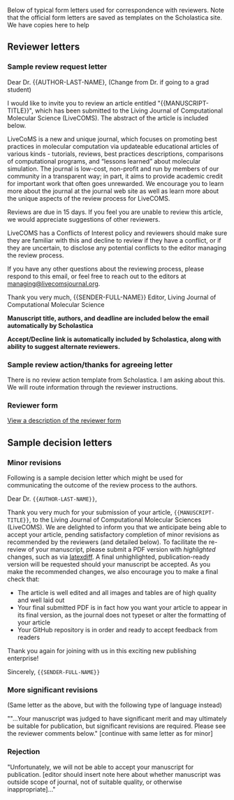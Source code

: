 Below of typical form letters used for correspondence with reviewers.  Note that the official form letters are saved as templates on the Scholastica site.  We have copies here to help 

## Reviewer letters

### Sample review request letter

Dear Dr. {{AUTHOR-LAST-NAME},  (Change from Dr. if going to a grad student)

I would like to invite you to review an article entitled "{{MANUSCRIPT-TITLE}}", which has been submitted to the Living Journal of Computational Molecular Science (LiveCOMS). The abstract of the article is included below.

LiveCoMS is a new and unique journal, which focuses on promoting best practices in molecular computation via updateable educational articles of various kinds - tutorials, reviews, best practices descriptions, comparisons of computational programs, and “lessons learned” about molecular simulation. The journal is low-cost, non-profit and run by members of our community in a transparent way; in part, it aims to provide academic credit for important work that often goes unrewarded. We encourage you to learn more about the journal at the journal web site as well as learn more about the unique aspects of the review process for LiveCOMS.

Reviews are due in 15 days. If you feel you are unable to review this article, we would appreciate suggestions of other reviewers. 

LiveCOMS has a Conflicts of Interest policy and reviewers should make sure they are familiar with this and decline to review if they have a conflict, or if they are uncertain, to disclose any potential conflicts to the editor managing the review process.

If you have any other questions about the reviewing process, please respond to this email, or feel free to reach out to the editors at managing@livecomsjournal.org.

Thank you very much,
{{SENDER-FULL-NAME}}
Editor, Living Journal of Computational Molecular Science

**Manuscript title, authors, and deadline are included below the email automatically by Scholastica**

**Accept/Decline link is automatically included by Scholastica, along with ability to suggest alternate reviewers.**

### Sample review action/thanks for agreeing letter

There is no review action template from Scholastica.  I am asking about this.  We will route information through the reviewer instructions.

### Reviewer form

[View a description of the reviewer form](https://livecomsjournal.github.io/policies/reviewer_information/#reviewer-form)


## Sample decision letters


### Minor revisions

Following is a sample decision letter which might be used for communicating the outcome of the review process to the authors.

Dear Dr. `{{AUTHOR-LAST-NAME}}`,

Thank you very much for your submission of your article, `{{MANUSCRIPT-TITLE}}`, to the Living Journal of Computational Molecular Sciences (LiveCOMS).
We are delighted to inform you that we anticipate being able to accept your article, pending satisfactory completion of minor revisions as recommended by the reviewers (and detailed below).
To facilitate the re-review of your manuscript, please submit a PDF version with *highlighted* changes, such as via [latexdiff](https://www.sharelatex.com/blog/2013/02/16/using-latexdiff-for-marking-changes-to-tex-documents.html).
A final unhighlighted, publication-ready version will be requested should your manuscript be accepted.
As you make the recommended changes, we also encourage you to make a final check that:
- The article is well edited and all images and tables are of high quality and well laid out
- Your final submitted PDF is in fact how you want your article to appear in its final version, as the journal does not typeset or alter the formatting of your article
- Your GitHub repository is in order and ready to accept feedback from readers

Thank you again for joining with us in this exciting new publishing enterprise!

Sincerely,
`{{SENDER-FULL-NAME}}`

### More significant revisions

(Same letter as the above, but with the following type of language instead)

""...Your manuscript was judged to have significant merit and may ultimately be suitable for publication, but significant revisions are required. Please see the reviewer comments below." [continue with same letter as for minor]

### Rejection

"Unfortunately, we will not be able to accept your manuscript for publication. [editor should insert note here about whether manuscript was outside scope of journal, not of suitable quality, or otherwise inappropriate]..."
